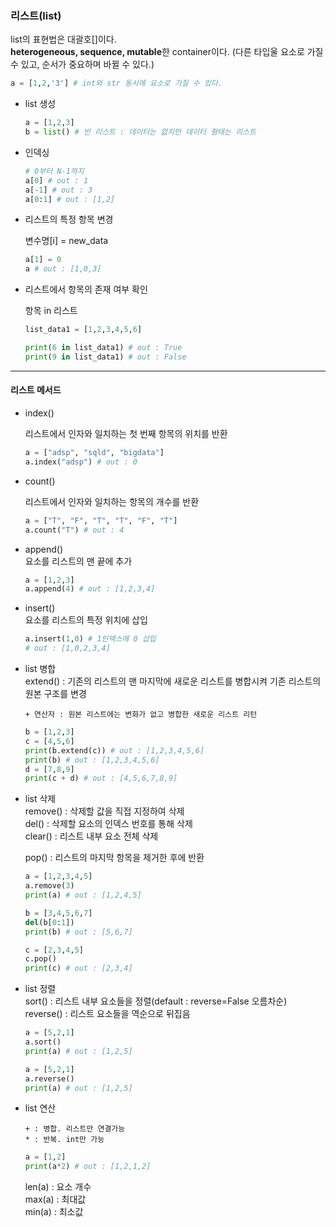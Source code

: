 ### 리스트(list)
list의 표현법은 대괄호[]이다.  
**heterogeneous, sequence, mutable**한 container이다. (다른 타입울 요소로 가질 수 있고, 순서가 중요하며 바뀔 수 있다.)

``` python
a = [1,2,'3'] # int와 str 동시에 요소로 가질 수 있다.
```
- list 생성
    ``` python
    a = [1,2,3]
    b = list() # 빈 리스트 : 데이터는 없지만 데이터 형태는 리스트
    ```
    
- 인덱싱

    ```python
    # 0부터 N-1까지
    a[0] # out : 1
    a[-1] # out : 3
    a[0:1] # out : [1,2]
    ```

- 리스트의 특정 항목 변경

    변수명[i] = new_data

    ```python
    a[1] = 0
    a # out : [1,0,3]
    ```

- 리스트에서 항목의 존재 여부 확인

    항목 in 리스트

    ```python
    list_data1 = [1,2,3,4,5,6]
    
    print(6 in list_data1) # out : True
    print(9 in list_data1) # out : False
    ```

---

#### 리스트 메서드

- index()
  
  리스트에서 인자와 일치하는 첫 번째 항목의 위치를 반환
  
  ```python
  a = ["adsp", "sqld", "bigdata"]
  a.index("adsp") # out : 0
  ```
  
- count()
  
  리스트에서 인자와 일치하는 항목의 개수를 반환
  
  ```python
  a = ["T", "F", "T", "T", "F", "T"]
  a.count("T") # out : 4
  ```
  
- append()  
  요소를 리스트의 맨 끝에 추가
  
    ``` python
    a = [1,2,3]
    a.append(4) # out : [1,2,3,4]
    ```
  
- insert()  
  요소를 리스트의 특정 위치에 삽입
  
    ``` python
    a.insert(1,0) # 1인덱스에 0 삽입
    # out : [1,0,2,3,4]
    ```
  
- list 병합  
    extend() : 기존의 리스트의 맨 마지막에 새로운 리스트를 병합시켜 기존 리스트의 원본 구조를 변경 
    
    ``` 
    + 연산자 : 원본 리스트에는 변화가 없고 병합한 새로운 리스트 리턴
    ```
    ``` python
    b = [1,2,3]
    c = [4,5,6]
    print(b.extend(c)) # out : [1,2,3,4,5,6]
    print(b) # out : [1,2,3,4,5,6]
    d = [7,8,9]
    print(c + d) # out : [4,5,6,7,8,9]
    ```
    
- list 삭제  
  remove() : 삭제할 값을 직접 지정하여 삭제  
  del() : 삭제할 요소의 인덱스 번호를 통해 삭제  
  clear() : 리스트 내부 요소 전체 삭제
  
  pop() : 리스트의 마지막 항목을 제거한 후에 반환
  
    ```python
  a = [1,2,3,4,5]
  a.remove(3)
  print(a) # out : [1,2,4,5]
  
  b = [3,4,5,6,7]
  del(b[0:1])
  print(b) # out : [5,6,7]
  
  c = [2,3,4,5]
  c.pop()
  print(c) # out : [2,3,4]
    ```
  
- list 정렬  
  sort() : 리스트 내부 요소들을 정렬(default : reverse=False 오름차순)  
  reverse() : 리스트 요소들을 역순으로 뒤집음
  
    ```python
  a = [5,2,1]
  a.sort()
  print(a) # out : [1,2,5]
  
  a = [5,2,1]
  a.reverse()
  print(a) # out : [1,2,5]
    ```
  
- list 연산

  ```
  + : 병합. 리스트만 연결가능  
  * : 반복. int만 가능
  ```

    ```python
    a = [1,2]
    print(a*2) # out : [1,2,1,2]
    ```
    len(a) : 요소 개수  
    max(a) : 최대값  
    min(a) : 최소값